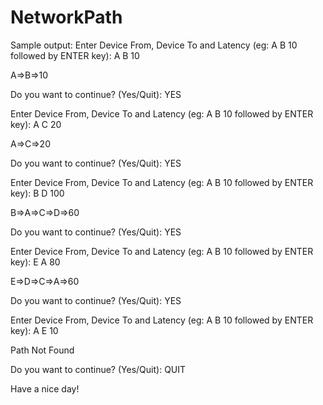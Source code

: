 # NetworkPath


Sample output:
  Enter Device From, Device To and Latency (eg: A B 10 followed by ENTER key): A B 10
  
  A=>B=>10
  
  Do you want to continue? (Yes/Quit): YES
  
  Enter Device From, Device To and Latency (eg: A B 10 followed by ENTER key): A C 20
  
  A=>C=>20
  
  Do you want to continue? (Yes/Quit): YES
  
  Enter Device From, Device To and Latency (eg: A B 10 followed by ENTER key): B D 100
  
  B=>A=>C=>D=>60
  
  Do you want to continue? (Yes/Quit): YES
  
  Enter Device From, Device To and Latency (eg: A B 10 followed by ENTER key): E A 80
  
  E=>D=>C=>A=>60
  
  Do you want to continue? (Yes/Quit): YES
  
  Enter Device From, Device To and Latency (eg: A B 10 followed by ENTER key): A E 10
  
  Path Not Found
  
  Do you want to continue? (Yes/Quit): QUIT
  
  Have a nice day!
